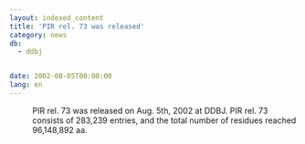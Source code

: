 ```yaml
---
layout: indexed_content
title: 'PIR rel. 73 was released'
category: news
db:
  - ddbj


date: 2002-08-05T00:00:00
lang: en
---
```


<dd>PIR rel. 73 was released on Aug. 5th, 2002 at DDBJ. PIR rel. 73 consists of 283,239 entries, and the total number of residues reached 96,148,892 aa.</dd>
